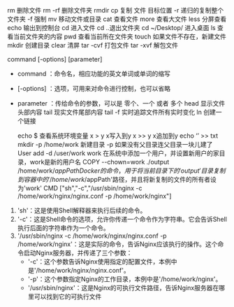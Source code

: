 rm 删除文件
rm -rf 删除文件夹 rmdir
cp  复制  文件   目标位置
 -r 递归的复制整个文件夹
 -f 强制
mv 移动文件或目录
cat 查看文件
more 查看大文件
less 分屏查看
echo 输出到控制台
cd 进入文件
cd ..退出文件夹
cd ~/Desktop/	 进入桌面
ls 查看当前文件夹的内容
pwd 查看当前所在文件夹
touch 如果文件不存在，新建文件
mkdir 创建目录
clear  清屏
tar -cvf 打包文件
tar -xvf 解包文件


command [-options] [parameter]
* command ：命令名，相应功能的英文单词或单词的缩写
* [-options] ：选项，可用来对命令进行控制，也可以省略
* parameter ：传给命令的参数，可以是 零个、一个 或者 多个
head  显示文件头部内容
tail  现实文件尾部内容
tail -f 实时追踪文件所有实时变化
ln 创建一个链接

  echo  $ 查看系统环境变量
 x  >	y	x写入到y
 x  >> y	x追加到y
 echo  ‘’  >> txt
mkdir -p /home/work  新建目录 -p 如果没有父目录连父目录一块儿建了
User add -d /user/work work 在系统中添加一个用户，并设置新用户的家目录，work是新的用户名
COPY --chown=work ./output /home/work/$appPath
Docker的命令，用于将当前目录下的'output'目录复制到容器中的'/home/work/$appPath'路径，并且将新复制的文件的所有者设为'work'
CMD ["sh","-c","/usr/sbin/nginx -c /home/work/nginx/nginx.conf -p /home/work/nginx"]
1. 'sh'：这是使用Shell解释器来执行后续的命令。
2. '-c'：这是Shell命令的选项，允许你传递一个命令作为字符串。它会告诉Shell执行后面的字符串作为一个命令。
3. '/usr/sbin/nginx -c /home/work/nginx/nginx.conf -p /home/work/nginx'：这是实际的命令，告诉Nginx应该执行的操作。这个命令启动Nginx服务器，并传递了三个参数：
    * '-c'：这个参数告诉Nginx使用指定的配置文件，本例中是'/home/work/nginx/nginx.conf'。
    * '-p'：这个参数指定Nginx的工作目录，本例中是'/home/work/nginx'。
    * '/usr/sbin/nginx'：这是Nginx的可执行文件路径，告诉Nginx服务器在哪里可以找到它的可执行文件